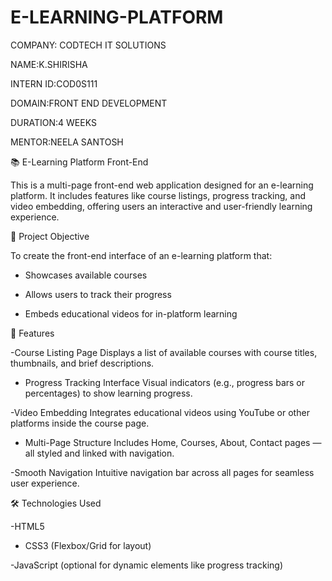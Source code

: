 # E-LEARNING-PLATFORM

COMPANY: CODTECH IT SOLUTIONS

NAME:K.SHIRISHA

INTERN ID:COD0S111

DOMAIN:FRONT END DEVELOPMENT

DURATION:4 WEEKS

MENTOR:NEELA SANTOSH

📚 E-Learning Platform Front-End

This is a multi-page front-end web application designed for an e-learning platform. It includes features like course listings, progress tracking, and video embedding, offering users an interactive and user-friendly learning experience.

🧠 Project Objective

To create the front-end interface of an e-learning platform that:

   - Showcases available courses

   - Allows users to track their progress

   - Embeds educational videos for in-platform learning

📌 Features

  -Course Listing Page
    Displays a list of available courses with course titles, thumbnails, and brief descriptions.

  - Progress Tracking Interface
    Visual indicators (e.g., progress bars or percentages) to show learning progress.

  -Video Embedding
    Integrates educational videos using YouTube or other platforms inside the course page.

  - Multi-Page Structure
    Includes Home, Courses, About, Contact pages — all styled and linked with navigation.

  -Smooth Navigation
    Intuitive navigation bar across all pages for seamless user experience.

  🛠️ Technologies Used

   -HTML5

  - CSS3 (Flexbox/Grid for layout)

  -JavaScript (optional for dynamic elements like progress tracking)


    
